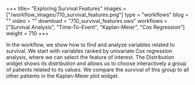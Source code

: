 +++
title= "Exploring Survival Features"
images =  ["/workflow_images/710_survival_features.png"]
type = "workflows"
blog =  ""
video = ""
download = "710_survival_features.ows"
workflows = ["Survival Analysis", "Time-To-Event", "Kaplan-Meier", "Cox Regression"]
weight = 710
+++

In the workflow, we show how to find and analyze variables related to survival. We start with variables ranked by univariate Cox regression analysis, where we can select the feature of interest. The Distribution widget shows its distribution and allows us to choose interactively a group of patients related to its values. We compare the survival of this group to all other patients in the Kaplan-Meier plot widget. 

